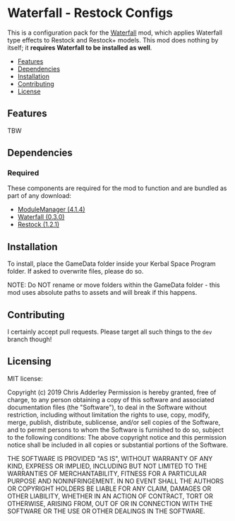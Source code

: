 # Waterfall - Restock Configs


This is a configuration pack for the [Waterfall](https://github.com/ChrisAdderley/Waterfall) mod, which applies Waterfall type effects to Restock and Restock+ models. This mod does nothing by itself; it **requires Waterfall to be installed as well**. 

* [Features](#features)
* [Dependencies](#dependencies)
* [Installation](#installation)
* [Contributing](#contributing)
* [License](#licensing)

## Features

TBW


## Dependencies

### Required
These components are required for the mod to function and are bundled as part of any download:
* [ModuleManager (4.1.4)](https://github.com/sarbian/ModuleManager)
* [Waterfall (0.3.0)](https://github.com/ChrisAdderley/Waterfall)
* [Restock (1.2.1)](https://github.com/PorktoberRevolution/ReStocked)


## Installation

To install, place the GameData folder inside your Kerbal Space Program folder. If asked to overwrite files, please do so.

NOTE: Do NOT rename or move folders within the GameData folder - this mod uses absolute paths to assets and will break if this happens.

## Contributing

I certainly accept pull requests. Please target all such things to the `dev` branch though!

## Licensing

MIT license:

Copyright (c) 2019 Chris Adderley
Permission is hereby granted, free of charge, to any person obtaining a copy of this software and associated documentation files (the "Software"), to deal in the Software without restriction, including without limitation the rights to use, copy, modify, merge, publish, distribute, sublicense, and/or sell copies of the Software, and to permit persons to whom the Software is furnished to do so, subject to the following conditions: The above copyright notice and this permission notice shall be included in all copies or substantial portions of the Software.

THE SOFTWARE IS PROVIDED "AS IS", WITHOUT WARRANTY OF ANY KIND, EXPRESS OR IMPLIED, INCLUDING BUT NOT LIMITED TO THE WARRANTIES OF MERCHANTABILITY, FITNESS FOR A PARTICULAR PURPOSE AND NONINFRINGEMENT. IN NO EVENT SHALL THE AUTHORS OR COPYRIGHT HOLDERS BE LIABLE FOR ANY CLAIM, DAMAGES OR OTHER LIABILITY, WHETHER IN AN ACTION OF CONTRACT, TORT OR OTHERWISE, ARISING FROM, OUT OF OR IN CONNECTION WITH THE SOFTWARE OR THE USE OR OTHER DEALINGS IN THE SOFTWARE.
